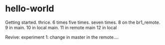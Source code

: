 # hello-world
Getting started.
thrice.
6 times
five times.
seven times.
8 on the br1_remote.
9 in main.
10 in local main.
11 in remote main
12 in local

Revive:
experiment 1: change in master in the remote....
